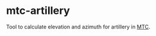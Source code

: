 # mtc-artillery

Tool to calculate elevation and azimuth for artillery in [MTC](https://www.roblox.com/games/9520328730/WW2-UPDATE-Multicrew-Tank-Combat-4).
